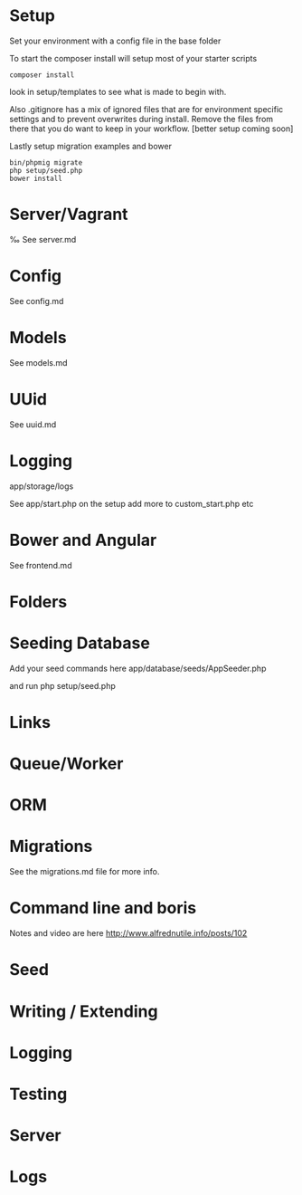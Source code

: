 # Setup

Set your environment with a config file in the base folder

To start the composer install will setup most of your starter scripts

~~~
composer install
~~~

look in setup/templates to see what is made to begin with.

Also .gitignore has a mix of ignored files that are for environment specific settings and to prevent overwrites during install.
Remove the files from there that you do want to keep in your workflow. [better setup coming soon]

Lastly setup migration examples and bower

~~~
bin/phpmig migrate
php setup/seed.php
bower install
~~~

# Server/Vagrant
‰
See server.md

# Config

See config.md

# Models

See models.md

# UUid

See uuid.md

# Logging

app/storage/logs

See app/start.php on the setup
add more to custom_start.php etc

# Bower and Angular

See frontend.md

# Folders

# Seeding Database

Add your seed commands here
app/database/seeds/AppSeeder.php

and run php setup/seed.php

# Links

# Queue/Worker

# ORM

# Migrations

See the migrations.md file for more info.

# Command line and boris

Notes and video are here http://www.alfrednutile.info/posts/102

# Seed

# Writing / Extending

# Logging

# Testing

# Server

# Logs


